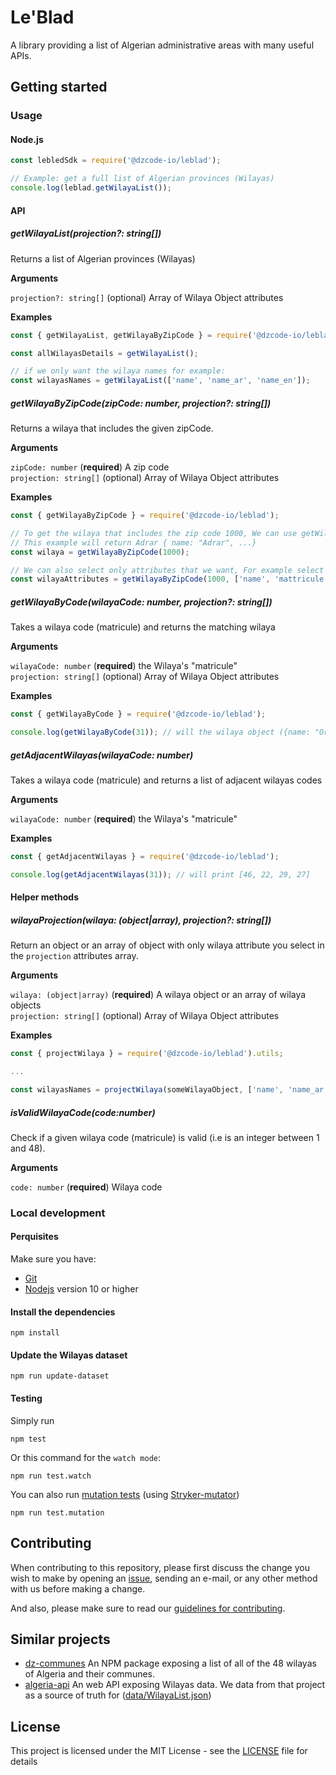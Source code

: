 # Le'Blad

A library providing a list of Algerian administrative areas with many useful APIs.

## Getting started

### Usage

#### Node.js

```javascript
const lebledSdk = require('@dzcode-io/leblad');

// Example: get a full list of Algerian provinces (Wilayas)
console.log(leblad.getWilayaList());
```

#### API

##### getWilayaList(projection?: string[])

Returns a list of Algerian provinces (Wilayas)

**Arguments**

`projection?: string[]` (optional) Array of Wilaya Object attributes

**Examples**

```javascript
const { getWilayaList, getWilayaByZipCode } = require('@dzcode-io/leblad');

const allWilayasDetails = getWilayaList();

// if we only want the wilaya names for example:
const wilayasNames = getWilayaList(['name', 'name_ar', 'name_en']);
```

##### getWilayaByZipCode(zipCode: number, projection?: string[])

Returns a wilaya that includes the given zipCode.

**Arguments**

`zipCode: number` (**required**) A zip code  
`projection: string[]` (optional) Array of Wilaya Object attributes

**Examples**

```javascript
const { getWilayaByZipCode } = require('@dzcode-io/leblad');

// To get the wilaya that includes the zip code 1000, We can use getWilayaByZipCode
// This example will return Adrar { name: "Adrar", ...}
const wilaya = getWilayaByZipCode(1000);

// We can also select only attributes that we want, For example select name and mattricule:
const wilayaAttributes = getWilayaByZipCode(1000, ['name', 'mattricule']);
```

##### getWilayaByCode(wilayaCode: number, projection?: string[])

Takes a wilaya code (matricule) and returns the matching wilaya

**Arguments**

`wilayaCode: number` (**required**) the Wilaya's "matricule"  
`projection: string[]` (optional) Array of Wilaya Object attributes

**Examples**

```javascript
const { getWilayaByCode } = require('@dzcode-io/leblad');

console.log(getWilayaByCode(31)); // will the wilaya object ({name: "Oran"...})
```

##### getAdjacentWilayas(wilayaCode: number)

Takes a wilaya code (matricule) and returns a list of adjacent wilayas codes

**Arguments**

`wilayaCode: number` (**required**) the Wilaya's "matricule"

**Examples**

```javascript
const { getAdjacentWilayas } = require('@dzcode-io/leblad');

console.log(getAdjacentWilayas(31)); // will print [46, 22, 29, 27]
```

#### Helper methods

##### wilayaProjection(wilaya: (object|array), projection?: string[])

Return an object or an array of object with only wilaya attribute you select in the `projection` attributes array.

**Arguments**

`wilaya: (object|array)` (**required**) A wilaya object or an array of wilaya objects  
`projection: string[]` (optional) Array of Wilaya Object attributes

**Examples**

```javascript
const { projectWilaya } = require('@dzcode-io/leblad').utils;

...

const wilayasNames = projectWilaya(someWilayaObject, ['name', 'name_ar', 'name_en']);
```

##### isValidWilayaCode(code:number)

Check if a given wilaya code (matricule) is valid (i.e is an integer between 1 and 48).

**Arguments**

`code: number` (**required**) Wilaya code

### Local development

#### Perquisites

Make sure you have:

- [Git](https://git-scm.com/)
- [Nodejs](https://nodejs.org/) version 10 or higher

#### Install the dependencies

```
npm install
```

#### Update the Wilayas dataset

```
npm run update-dataset
```

#### Testing

Simply run

```
npm test
```

Or this command for the `watch mode`:

```
npm run test.watch
```

You can also run [mutation tests](https://en.wikipedia.org/wiki/Mutation_testing) (using [Stryker-mutator](https://stryker-mutator.io/))

```
npm run test.mutation
```

## Contributing

When contributing to this repository, please first discuss the change you wish to make by opening an [issue](https://github.com/dzcode-io/leblad/issues/new/choose), sending an e-mail, or any other method with us before making a change.

And also, please make sure to read our [guidelines for contributing](./.github/CONTRIBUTING.md).

## Similar projects

- [dz-communes](https://github.com/AM-77/dz-communes) An NPM package exposing a list of all of the 48 wilayas of Algeria and their communes.
- [algeria-api](https://github.com/fcmam5/algeria-api) An web API exposing Wilayas data. We data from that project as a source of truth for ([data/WilayaList.json](./data/WilayaList.json))

## License

This project is licensed under the MIT License - see the [LICENSE](./LICENSE) file for details
